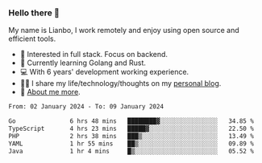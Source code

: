 ### Hello there 👋

My name is Lianbo, I work remotely and enjoy using open source and efficient tools.

- 🔭 Interested in full stack. Focus on backend.
- 🌱 Currently learning Golang and Rust.
- 💻 With 6 years' development working experience.
- ✍🏻 I share my life/technology/thoughts on my [personal blog](https://godruoyi.com).
- 👒 [About me more](https://godruoyi.com/posts/About-godruoyi).

<!--START_SECTION:waka-->

```txt
From: 02 January 2024 - To: 09 January 2024

Go               6 hrs 48 mins   ████████▓░░░░░░░░░░░░░░░░   34.85 %
TypeScript       4 hrs 23 mins   █████▓░░░░░░░░░░░░░░░░░░░   22.50 %
PHP              2 hrs 38 mins   ███▒░░░░░░░░░░░░░░░░░░░░░   13.49 %
YAML             1 hr 55 mins    ██▒░░░░░░░░░░░░░░░░░░░░░░   09.89 %
Java             1 hr 4 mins     █▒░░░░░░░░░░░░░░░░░░░░░░░   05.52 %
```

<!--END_SECTION:waka-->

